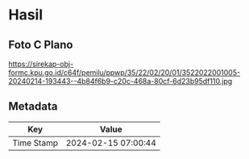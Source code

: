 # Hasil

## Foto C Plano

https://sirekap-obj-formc.kpu.go.id/c64f/pemilu/ppwp/35/22/02/20/01/3522022001005-20240214-193443--4b84f6b9-c20c-468a-80cf-6d23b95df110.jpg


## Metadata

| Key        | Value               |
| ---------- | ------------------- |
| Time Stamp | 2024-02-15 07:00:44 |



